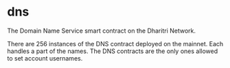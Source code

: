 # dns

The Domain Name Service smart contract on the Dharitri Network.

There are 256 instances of the DNS contract deployed on the mainnet. Each handles a part of the names.
The DNS contracts are the only ones allowed to set account usernames.
